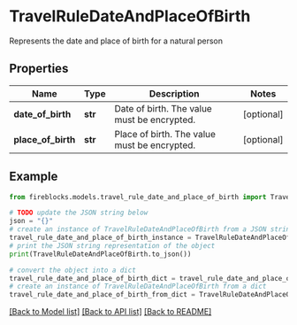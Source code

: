# TravelRuleDateAndPlaceOfBirth

Represents the date and place of birth for a natural person

## Properties

Name | Type | Description | Notes
------------ | ------------- | ------------- | -------------
**date_of_birth** | **str** | Date of birth. The value must be encrypted. | [optional] 
**place_of_birth** | **str** | Place of birth. The value must be encrypted. | [optional] 

## Example

```python
from fireblocks.models.travel_rule_date_and_place_of_birth import TravelRuleDateAndPlaceOfBirth

# TODO update the JSON string below
json = "{}"
# create an instance of TravelRuleDateAndPlaceOfBirth from a JSON string
travel_rule_date_and_place_of_birth_instance = TravelRuleDateAndPlaceOfBirth.from_json(json)
# print the JSON string representation of the object
print(TravelRuleDateAndPlaceOfBirth.to_json())

# convert the object into a dict
travel_rule_date_and_place_of_birth_dict = travel_rule_date_and_place_of_birth_instance.to_dict()
# create an instance of TravelRuleDateAndPlaceOfBirth from a dict
travel_rule_date_and_place_of_birth_from_dict = TravelRuleDateAndPlaceOfBirth.from_dict(travel_rule_date_and_place_of_birth_dict)
```
[[Back to Model list]](../README.md#documentation-for-models) [[Back to API list]](../README.md#documentation-for-api-endpoints) [[Back to README]](../README.md)


